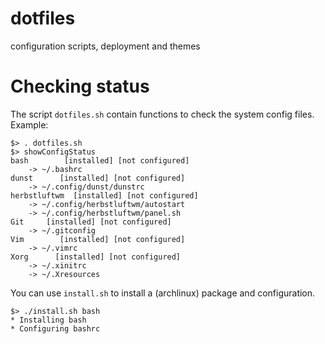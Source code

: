 dotfiles
========

configuration scripts, deployment and themes

Checking status
===============

The script `dotfiles.sh` contain functions to check the system config files.
Example:
```
$> . dotfiles.sh
$> showConfigStatus
bash        [installed] [not configured]
    -> ~/.bashrc
dunst      [installed] [not configured]
    -> ~/.config/dunst/dunstrc
herbstluftwm  [installed] [not configured]
    -> ~/.config/herbstluftwm/autostart 
    -> ~/.config/herbstluftwm/panel.sh
Git     [installed] [not configured]
    -> ~/.gitconfig
Vim        [installed] [not configured]
    -> ~/.vimrc
Xorg      [installed] [not configured]
    -> ~/.xinitrc 
    -> ~/.Xresources
```

You can use `install.sh` to install a (archlinux) package and configuration.

```
$> ./install.sh bash
* Installing bash 
* Configuring bashrc
```
